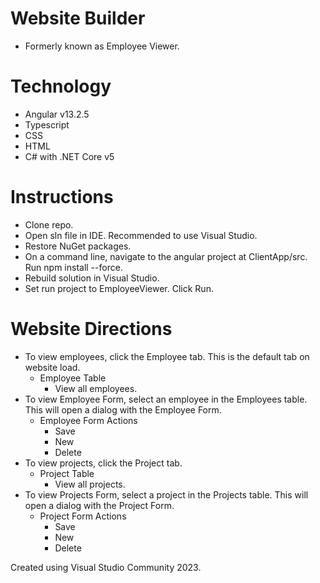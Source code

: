 # Website Builder
- Formerly known as Employee Viewer.

# Technology
- Angular v13.2.5
- Typescript
- CSS
- HTML
- C# with .NET Core v5

# Instructions
- Clone repo.
- Open sln file in IDE. Recommended to use Visual Studio.
- Restore NuGet packages.
- On a command line, navigate to the angular project at ClientApp/src. Run npm install --force.
- Rebuild solution in Visual Studio.
- Set run project to EmployeeViewer.
Click Run.

# Website Directions
- To view employees, click the Employee tab. This is the default tab on website load.
  - Employee Table
    - View all employees.
- To view Employee Form, select an employee in the Employees table. This will open a dialog with the Employee Form.
  - Employee Form Actions
    - Save 
    - New
    - Delete
- To view projects, click the Project tab.
  - Project Table
    - View all projects.
- To view Projects Form, select a project in the Projects table. This will open a dialog with the Project Form.
  - Project Form Actions
    - Save
    - New
    - Delete

Created using Visual Studio Community 2023.
